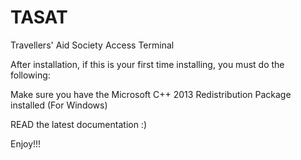 # TASAT
Travellers' Aid Society Access Terminal

After installation, if this is your first time installing, you must do the following:

Make sure you have the Microsoft C++ 2013 Redistribution Package installed (For Windows)


READ the latest documentation :)

Enjoy!!!

